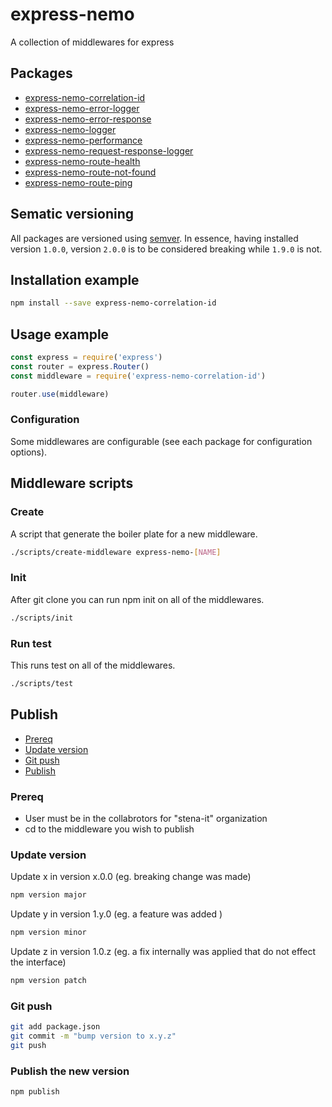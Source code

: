 # express-nemo

A collection of middlewares for express

## Packages

- [express-nemo-correlation-id](packages/express-nemo-correlation-id/)
- [express-nemo-error-logger](packages/express-nemo-error-logger/)
- [express-nemo-error-response](packages/express-nemo-error-response/)
- [express-nemo-logger](packages/express-nemo-logger/)
- [express-nemo-performance](packages/express-nemo-performance/)
- [express-nemo-request-response-logger](packages/express-nemo-request-response-logger/)
- [express-nemo-route-health](packages/express-nemo-route-health/)
- [express-nemo-route-not-found](packages/express-nemo-route-not-found/)
- [express-nemo-route-ping](packages/express-nemo-route-ping/)

## Sematic versioning

All packages are versioned using [semver](https://semver.org/). In essence, having installed version `1.0.0`, version `2.0.0` is to be considered breaking while `1.9.0` is not.

## Installation example

```bash
npm install --save express-nemo-correlation-id
```

## Usage example

```js
const express = require('express')
const router = express.Router()
const middleware = require('express-nemo-correlation-id')

router.use(middleware)
```

### Configuration

Some middlewares are configurable (see each package for configuration options).

## Middleware scripts

### Create

A script that generate the boiler plate for a new middleware.

```bash
./scripts/create-middleware express-nemo-[NAME]
```

### Init

After git clone you can run npm init on all of the middlewares.

```bash
./scripts/init
```

### Run test

This runs test on all of the middlewares.

```bash
./scripts/test
```

## Publish
- [Prereq](#prereq)
- [Update version](#update-version)
- [Git push](#git-push)
- [Publish](#publish-the-new-version)


### Prereq
- User must be in the collabrotors for "stena-it" organization
- cd to the middleware you wish to publish

### Update version

Update x in version x.0.0 (eg. breaking change was made)
```bash
npm version major
```

Update y in version 1.y.0 (eg. a feature was added )
```bash
npm version minor

```
Update z in version 1.0.z (eg. a fix internally was applied that do not effect the interface)
```bash
npm version patch
```

### Git push

```bash
git add package.json
git commit -m "bump version to x.y.z"
git push
```

### Publish the new version

```bash
npm publish
```
